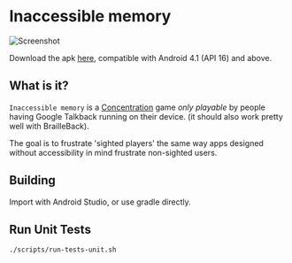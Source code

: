 # Inaccessible memory

![Screenshot][1]

Download the apk [here][2], compatible with Android 4.1 (API 16) and above.


## What is it?

`Inaccessible memory` is a [Concentration][3] game *only playable* by people having Google Talkback running on their device. (it should also work pretty well with BrailleBack).

The goal is to frustrate 'sighted players' the same way apps designed without accessibility in mind frustrate non-sighted users.


## Building

Import with Android Studio, or use gradle directly.


## Run Unit Tests

```bash
./scripts/run-tests-unit.sh
```

[1]: https://raw.githubusercontent.com/Nilhcem/inaccessible-memory-android/master/misc/screenshot.jpg
[2]: https://raw.githubusercontent.com/Nilhcem/inaccessible-memory-android/master/misc/selfid.apk
[3]: http://en.wikipedia.org/wiki/Concentration_%28game%29
